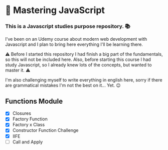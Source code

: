 # 🚀 Mastering JavaScript 
### This is a Javascript studies purpose repository. 📚

I've been on an Udemy course about modern web development with Javascript and I plan to bring here everything I'll be learning there.

⚠ Before I started this repository I had finish a big part of the fundamentals, so this will not be included here. Also, before starting this course I had study Javascript, so I already knew lots of the concepts, but wanted to master it. ⚠

I'm also challenging myself to write everything in english here, sorry if there are grammatical mistakes I'm not the best on it... Yet. 😉

## Functions Module
- [x] Closures
- [x] Factory Function
- [x] Factory x Class
- [x] Constructor Function Challenge
- [x] IIFE
- [ ] Call and Apply